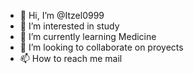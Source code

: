 - 👋 Hi, I’m @Itzel0999
- 👀 I’m interested in study 
- 🌱 I’m currently learning Medicine
- 💞️ I’m looking to collaborate on proyects
- 📫 How to reach me mail

<!---
Itzel0999/Itzel0999 is a ✨ special ✨ repository because its `README.md` (this file) appears on your GitHub profile.
You can click the Preview link to take a look at your changes.
--->
